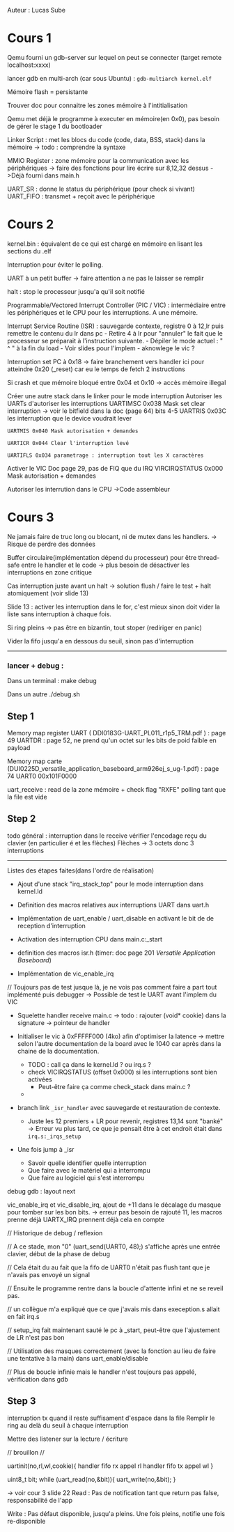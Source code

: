 Auteur : Lucas Sube

# Cours 1

Qemu fourni un gdb-server sur lequel on peut se connecter (target remote localhost:xxxx)

lancer gdb en multi-arch (car sous Ubuntu) : ``gdb-multiarch kernel.elf``

Mémoire flash = persistante

Trouver doc pour connaitre les zones mémoire à l'intitialisation

Qemu met déjà le programme à executer en mémoire(en 0x0), pas besoin de gérer le stage 1 du bootloader

Linker Script : met les blocs du code (code, data, BSS, stack) dans la mémoire
    -> todo : comprendre la syntaxe


MMIO Register : zone mémoire pour la communication avec les périphériques
    -> faire des fonctions pour lire écrire sur 8,12,32 dessus
        ->Déjà fourni dans main.h




UART_SR : donne le status du périphérique (pour check si vivant)
UART_FIFO : transmet + reçoit avec le périphérique


# Cours 2
kernel.bin : équivalent de ce qui est chargé en mémoire en lisant les sections du .elf

Interruption pour éviter le polling.

UART à un petit buffer -> faire attention a ne pas le laisser se remplir

halt : stop le processeur jusqu'a qu'il soit notifié

Programmable/Vectored Interrupt Controller (PIC / VIC) : intermédiaire entre les périphériques et le CPU pour les interruptions. A une mémoire.


Interrupt Service Routine (ISR) : sauvegarde contexte, registre 0 à 12,lr puis remettre le contenu du lr dans pc
    - Retire 4 à lr pour "annuler" le fait que le processeur se préparait à l'instruction suivante. 
    - Dépiler le mode actuel : " ^ " à la fin du load
    - Voir slides pour l'implem
    - aknowlege le vic ?



Interruption set PC à 0x18 -> faire branchement vers handler ici pour atteindre 0x20 (_reset) car eu le temps de fetch 2 instructions

Si crash et que mémoire bloqué entre 0x04 et 0x10 -> accès mémoire illegal

Créer une autre stack dans le linker pour le mode interruption
Autoriser les UARTs d'autoriser les interruptions
    UARTIMSC 0x038 Mask set clear interruption 
        -> voir le bitfield dans la doc (page 64)
            bits 4-5
    UARTRIS 0x03C les interruption que le device voudrait lever
    
    UARTMIS 0x040 Mask autorisation + demandes 
    
    UARTICR 0x044 Clear l'interruption levé
    
    UARTIFLS 0x034 parametrage : interruption tout les X caractères

Activer le VIC
    Doc page 29, pas de FIQ que du IRQ
    VIRCIRQSTATUS 0x000 Mask autorisation + demandes 

Autoriser les interrution dans le CPU
    ->Code assembleur






# Cours 3

Ne jamais faire de truc long ou blocant, ni de mutex dans les handlers.
    -> Risque de perdre des données

Buffer circulaire(implémentation dépend du processeur) pour être thread-safe entre le handler et le code
    -> plus besoin de désactiver les interruptions en zone critique


Cas interruption juste avant un halt -> solution flush / faire le test + halt atomiquement (voir slide 13)

Slide 13 : activer les interruption dans le for, c'est mieux sinon doit vider la liste sans interruption à chaque fois.

Si ring pleins -> pas être en bizantin, tout stoper (rediriger en panic)

Vider la fifo jusqu'a en dessous du seuil, sinon pas d'interruption

-----

### lancer + debug :
Dans un terminal :
    make debug

Dans un autre
    ./debug.sh



## Step 1

Memory map register UART ( DDI0183G-UART_PL011_r1p5_TRM.pdf ) : page 49
    UARTDR : page 52, ne prend qu'un octet sur les bits de poid faible en payload
    
Memory map carte (DUI0225D_versatile_application_baseboard_arm926ej_s_ug-1.pdf) : page 74
    UART0 00x101F0000


uart_receive : 
    read de la zone mémoire + check flag "RXFE"
    polling tant que la file est vide



## Step 2


todo général :
    interruption dans le receive
    vérifier l'encodage reçu du clavier (en particulier é et les flèches)
        Flèches -> 3 octets donc 3 interruptions

-----

Listes des étapes faites(dans l'ordre de réalisation)

- Ajout d'une stack "irq_stack_top" pour le mode interruption dans kernel.ld

- Definition des macros relatives aux interruptions UART dans uart.h

- Implémentation de uart_enable / uart_disable en activant le bit de de reception d'interruption

- Activation des interruption CPU dans main.c:_start

- definition des macros isr.h (timer: doc page 201 *Versatile Application Baseboard*)

- Implémentation de vic_enable_irq



// Toujours pas de test jusque là, je ne vois pas comment faire a part tout implémenté puis debugger
    -> Possible de test le UART avant l'implem du VIC

- Squelette handler receive main.c
    -> todo : rajouter (void* cookie) dans la signature
    -> pointeur de handler

- Initialiser le vic à 0xFFFFF000 (4ko) afin d'optimiser la latence -> mettre selon l'autre documentation de la board avec le 1040 car après dans la chaine de la documentation.
    + TODO : call ça dans le kernel.ld ? ou irq.s ?
    + check VICIRQSTATUS (offset 0x000) si les interruptions sont bien activées
        * Peut-être faire ça comme check_stack dans main.c ?
    + 
        
- branch link ``_isr_handler`` avec sauvegarde et restauration de contexte.
    + Juste les 12 premiers + LR pour revenir, registres 13,14 sont "banké"
        -> Erreur vu plus tard, ce que je pensait être à cet endroit était dans ``irq.s:_irqs_setup``

- Une fois jump à _isr 
    + Savoir quelle identifier quelle interruption
    + Que faire avec le matériel qui a interrompu
    + Que faire au logiciel qui s'est interrompu

debug gdb : layout next



vic_enable_irq et vic_disable_irq, ajout de +11 dans le décalage du masque pour tomber sur les bon bits.
    -> erreur pas besoin de rajouté 11, les macros prenne déjà UARTX_IRQ prennent déjà cela en compte


// Historique de debug / reflexion

// A ce stade, mon "0" (uart_send(UART0, 48);) s'affiche après une entrée clavier, début de la phase de debug 

// Cela était du au fait que la fifo de UART0 n'était pas flush tant que je n'avais pas envoyé un signal

// Ensuite le programme rentre dans la boucle d'attente infini et ne se reveil pas.

// un collègue m'a expliqué que ce que j'avais mis dans  exeception.s allait en fait irq.s

// setup_irq fait maintenant sauté le pc à _start, peut-être que l'ajustement de LR n'est pas bon

// Utilisation des masques correctement (avec la fonction au lieu de faire une tentative à la main) dans uart_enable/disable 

// Plus de boucle infinie mais le handler n'est toujours pas appelé, vérification dans gdb



## Step 3

interruption tx quand il reste suffisament d'espace dans la file
    Remplir le ring au delà du seuil à chaque interruption


Mettre des listener sur la lecture / écriture



// brouillon //

uartinit(no,rl,wl,cookie){
    handler fifo rx appel rl
    handler fifo tx appel wl
}

uint8_t bit;
while (uart_read(no,&bit)){
    uart_write(no,&bit);
}

-> voir cour 3 slide 22
Read :
Pas de notification tant que return pas false, responsabilité de l'app

Write :
Pas défaut disponible, jusqu'a pleins.
Une fois pleins, notifie une fois re-disponible